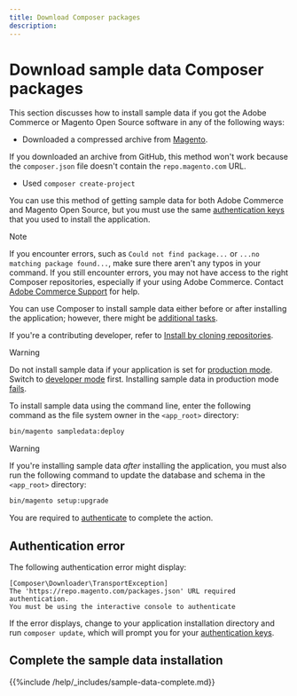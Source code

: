 ```yaml
---
title: Download Composer packages
description:
---
```


# Download sample data Composer packages

This section discusses how to install sample data if you got the Adobe Commerce or Magento Open Source software in any of the following ways:

*  Downloaded a compressed archive from [Magento](https://magento.com/tech-resources/download).

  If you downloaded an archive from GitHub, this method won't work because the `composer.json` file doesn't contain the `repo.magento.com` URL.

*  Used `composer create-project`

You can use this method of getting sample data for both Adobe Commerce and Magento Open Source, but you must use the same [authentication keys](../prerequisites/authentication-keys.md) that you used to install the application.

>[!NOTE]
>
>If you encounter errors, such as `Could not find package...` or `...no matching package found...`, make sure there aren't any typos in your command. If you still encounter errors, you may not have access to the right Composer repositories, especially if your using Adobe Commerce. Contact [Adobe Commerce Support](https://magento.com/support) for help.

You can use Composer to install sample data either before or after installing the application; however, there might be [additional tasks](remove-or-update.md).

If you're a contributing developer, refer to [Install by cloning repositories](git-repositories.md).

>[!WARNING]
>
>Do not install sample data if your application is set for [production mode](https://experienceleague.adobe.com/docs/commerce-operations/configuration-guide/setup/application-modes.html#production-mode). Switch to [developer mode](https://experienceleague.adobe.com/docs/commerce-operations/configuration-guide/setup/application-modes.html#developer-mode) first. Installing sample data in production mode [fails](https://support.magento.com/hc/en-us/articles/360033824571#symptom-production-mode-trouble-samp-prod-).

To install sample data using the command line, enter the following command as the file system owner in the `<app_root>` directory:

```bash
bin/magento sampledata:deploy
```

>[!WARNING]
>
>If you're installing sample data _after_ installing the application, you must also run the following command to update the database and schema in the `<app_root>` directory:

```bash
bin/magento setup:upgrade
```

You are required to [authenticate](../prerequisites/authentication-keys.md) to complete the action.

## Authentication error

The following authentication error might display:

```terminal
[Composer\Downloader\TransportException]
The 'https://repo.magento.com/packages.json' URL required authentication.
You must be using the interactive console to authenticate
```

If the error displays, change to your application installation directory and run `composer update`, which will prompt you for your [authentication keys](../prerequisites/authentication-keys.md).

## Complete the sample data installation

{{%include /help/_includes/sample-data-complete.md}}
